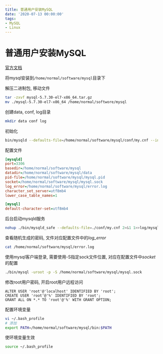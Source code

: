 ```yaml
---
title: 普通用户安装MySQL
date: '2020-07-13 00:00:00'
tags:
- MySQL
- Linux
---
```


# 普通用户安装MySQL

[官方文档](https://dev.mysql.com/doc/refman/5.7/en/source-installation.html)

将mysql安装到`/home/normal/software/mysql`目录下

解压二进制包, 移动文件

```bash
tar -zxvf mysql-5.7.30-el7-x86_64.tar.gz
mv ./mysql-5.7.30-el7-x86_64 /home/normal/softwore/mysql
```

创建data, conf, log目录

```bash
mkdir data conf log
```

初始化

```bash
bin/mysqld --defaults-file=/home/normal/software/mysql/conf/my.cnf --initialize
```

配置文件

```ini
[mysqld]
port=3306
basedir=/home/normal/software/mysql
datadir=/home/normal/software/mysql/data
pid-file=/home/normal/software/mysql/mysql.pid
socket=/home/normal/software/mysql/mysql.sock
log_error=/home/normal/software/mysql/error.log
character_set_server=utf8mb4
lower_case_table_names=1

[mysql]
default-character-set=utf8mb4
```

后台启动mysqld服务

```bash
nohup ./bin/mysqld_safe --defaults-file=./conf/my.cnf 2>&1 1>>log/mysql.log &
```

查看随机生成的密码, 文件对应配置文件中的*log_error*

```bash
cat /home/normal/software/mysql/error.log
```

使用mysql客户端登录, 需要使用-S指定sock文件位置, 对应在配置文件中*socket*的配置

```bash
./bin/mysql -uroot -p -S /home/normal/software/mysql/mysql.sock
```

修改root用户密码, 开启root用户远程访问

```mysql
ALTER USER 'root'@'localhost' IDENTIFIED BY 'root';
CREATE USER 'root'@'%' IDENTIFIED BY 'root';
GRANT ALL ON *.* TO 'root'@'%' WITH GRANT OPTION;
```

配置环境变量

```bash
vi ~/.bash_profile
# 添加
export PATH=/home/normal/software/mysql/bin:$PATH
```

使环境变量生效

```bash
source ~/.bash_profile
```
